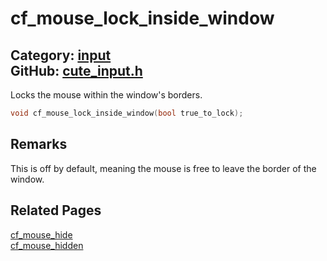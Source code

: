 [//]: # (This file is automatically generated by Cute Framework's docs parser.)
[//]: # (Do not edit this file by hand!)
[//]: # (See: https://github.com/RandyGaul/cute_framework/blob/master/samples/docs_parser.cpp)
[](../header.md ':include')

# cf_mouse_lock_inside_window

Category: [input](/api_reference?id=input)  
GitHub: [cute_input.h](https://github.com/RandyGaul/cute_framework/blob/master/include/cute_input.h)  
---

Locks the mouse within the window's borders.

```cpp
void cf_mouse_lock_inside_window(bool true_to_lock);
```

## Remarks

This is off by default, meaning the mouse is free to leave the border of the window.

## Related Pages

[cf_mouse_hide](/input/cf_mouse_hide.md)  
[cf_mouse_hidden](/input/cf_mouse_hidden.md)  

